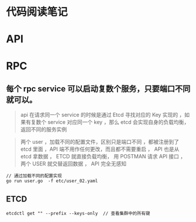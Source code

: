 # 代码阅读笔记

# API 


# RPC

## 每个 rpc service 可以启动复数个服务，只要端口不同就可以。 
> api 在请求同一个 service 的时候是通过 Etcd 寻找对应的  Key 实现的 ，如果有复数个 service 对应同一个 key ，那么 etcd 会实现自身的负载均衡，返回不同的服务实例

> 两个 user ，加载不同的配置文件，区别只是端口不同 ，都被注册到了 etcd 里面 ，API 端不用作任何更改，而且都不需要重启 ， API 也是从 etcd 拿数据 ， ETCD 就直接负载均衡， 用 POSTMAN 请求 API 接口 ， 两个 USER 就交替返回数据 ， API 完全无感知
```
// 通过加载不同的配置实现
go run user.go  -f etc/user_02.yaml
```

## ETCD 
```
etcdctl get "" --prefix --keys-only  // 查看集群中的所有键
```